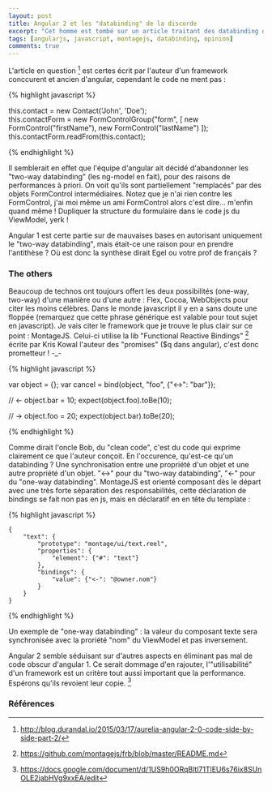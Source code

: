 ```yaml
---
layout: post
title: Angular 2 et les "databinding" de la discorde
excerpt: "Cet homme est tombé sur un article traitant des databinding dans angular 2, vous n'allez pas en croire vos yeux !"
tags: [angularjs, javascript, montagejs, databinding, opinion]
comments: true
---
```


L'article en question [^1] est certes écrit par l'auteur d'un framework conccurent et ancien d'angular, cependant le code ne ment pas :


{% highlight javascript %}

this.contact = new Contact('John', 'Doe');  
this.contactForm = new FormControlGroup("form", [
      new FormControl("firstName"),
      new FormControl("lastName")
	]);
this.contactForm.readFrom(this.contact);

{% endhighlight %}

Il semblerait en effet que l'équipe d'angular ait décidé d'abandonner les "two-way databinding" (les ng-model en fait), pour des raisons de performances à priori. On voit qu'ils sont partiellement "remplacés" par des objets FormControl intermédiaires. Notez que je n'ai rien contre les FormControl, j'ai moi même un ami FormControl alors c'est dire... m'enfin quand même ! Dupliquer la structure du formulaire dans le code js du ViewModel, yerk !

Angular 1 est certe partie sur de mauvaises bases en autorisant uniquement le "two-way databinding", mais était-ce une raison pour en prendre l'antithèse ? Où est donc la synthèse dirait Egel ou votre prof de français ?

### The others

Beaucoup de technos ont toujours offert les deux possibilités (one-way, two-way) d'une manière ou d'une autre : Flex, Cocoa, WebObjects pour citer les moins célèbres. Dans le monde javascript il y en a sans doute une floppée (remarquez que cette phrase générique est valable pour tout sujet en javascript). Je vais citer le framework que je trouve le plus clair sur ce point : MontageJS. Celui-ci utilise la lib "Functional Reactive Bindings" [^2] écrite par Kris Kowal l'auteur des "promises" ($q dans angular), c'est donc prometteur ! -_-

{% highlight javascript %}

var object = {};
var cancel = bind(object, "foo", {"<->": "bar"});

// <-
object.bar = 10;
expect(object.foo).toBe(10);

// ->
object.foo = 20;
expect(object.bar).toBe(20);

{% endhighlight %}

 Comme dirait l'oncle Bob, du "clean code", c'est du code qui exprime clairement ce que l'auteur conçoit. En l'occurence, qu'est-ce qu'un databinding ? Une synchronisation entre une propriété d'un objet et une autre propriété d'un objet.
 "<->" pour du "two-way databinding", "<-" pour du "one-way databinding". MontageJS est orienté composant dès le départ avec une très forte séparation des responsabilités, cette déclaration de bindings se fait non pas en js, mais en déclaratif en en tête du template :

 {% highlight javascript %}

	{
	    "text": {
	        "prototype": "montage/ui/text.reel",
	        "properties": {
	            "element": {"#": "text"}
	        },
	        "bindings": {
	            "value": {"<-": "@owner.nom"}
	        }
	    }
	}

{% endhighlight %}

Un exemple de "one-way databinding" : la valeur du composant texte sera synchronisée avec la proriété "nom" du ViewModel et pas inversement.

Angular 2 semble séduisant sur d'autres aspects en éliminant pas mal de code obscur d'angular 1. Ce serait dommage d'en rajouter, l'"utilisabilité" d'un framework est un critère tout aussi important que la performance. Espérons qu'ils revoient leur copie. [^3]


### Références
[^1]: http://blog.durandal.io/2015/03/17/aurelia-angular-2-0-code-side-by-side-part-2/
[^2]: https://github.com/montagejs/frb/blob/master/README.md
[^3]: https://docs.google.com/document/d/1US9h0ORqBltl71TlEU6s76ix8SUnOLE2jabHVg9xxEA/edit